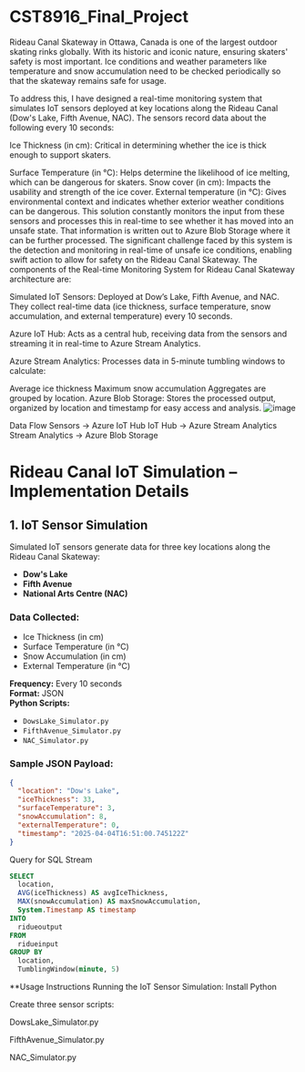 # CST8916_Final_Project
Rideau Canal Skateway in Ottawa, Canada is one of the largest outdoor skating rinks globally. With its historic and iconic nature, ensuring skaters' safety is most important. Ice conditions and weather parameters like temperature and snow accumulation need to be checked periodically so that the skateway remains safe for usage.

To address this, I have designed a real-time monitoring system that simulates IoT sensors deployed at key locations along the Rideau Canal (Dow's Lake, Fifth Avenue, NAC). The sensors record data about the following every 10 seconds:

Ice Thickness (in cm): Critical in determining whether the ice is thick enough to support skaters.

Surface Temperature (in °C): Helps determine the likelihood of ice melting, which can be dangerous for skaters.
Snow cover (in cm): Impacts the usability and strength of the ice cover.
External temperature (in °C): Gives environmental context and indicates whether exterior weather conditions can be dangerous. This solution constantly monitors the input from these sensors and processes this in real-time to see whether it has moved into an unsafe state. That information is written out to Azure Blob Storage where it can be further processed.
The significant challenge faced by this system is the detection and monitoring in real-time of unsafe ice conditions, enabling swift action to allow for safety on the Rideau Canal Skateway. The components of the Real-time Monitoring System for Rideau Canal Skateway architecture are:

Simulated IoT Sensors: Deployed at Dow’s Lake, Fifth Avenue, and NAC. They collect real-time data (ice thickness, surface temperature, snow accumulation, and external temperature) every 10 seconds.

Azure IoT Hub: Acts as a central hub, receiving data from the sensors and streaming it in real-time to Azure Stream Analytics.

Azure Stream Analytics: Processes data in 5-minute tumbling windows to calculate:

Average ice thickness
Maximum snow accumulation Aggregates are grouped by location.
Azure Blob Storage: Stores the processed output, organized by location and timestamp for easy access and analysis.
![image](https://github.com/user-attachments/assets/470969f0-4422-45a2-9b2b-07e45a8d6636)

Data Flow
Sensors → Azure IoT Hub
IoT Hub → Azure Stream Analytics
Stream Analytics → Azure Blob Storage

# Rideau Canal IoT Simulation – Implementation Details

## 1. IoT Sensor Simulation

Simulated IoT sensors generate data for three key locations along the Rideau Canal Skateway:
- **Dow's Lake**
- **Fifth Avenue**
- **National Arts Centre (NAC)**

### Data Collected:
- Ice Thickness (in cm)
- Surface Temperature (in °C)
- Snow Accumulation (in cm)
- External Temperature (in °C)

**Frequency:** Every 10 seconds  
**Format:** JSON  
**Python Scripts:**  
- `DowsLake_Simulator.py`  
- `FifthAvenue_Simulator.py`  
- `NAC_Simulator.py`

### Sample JSON Payload:
```json
{
  "location": "Dow's Lake",
  "iceThickness": 33,
  "surfaceTemperature": 3,
  "snowAccumulation": 8,
  "externalTemperature": 0,
  "timestamp": "2025-04-04T16:51:00.745122Z"
}
```
Query for SQL Stream
``` sql
SELECT
  location,
  AVG(iceThickness) AS avgIceThickness,
  MAX(snowAccumulation) AS maxSnowAccumulation,
  System.Timestamp AS timestamp
INTO
  ridueoutput
FROM
  ridueinput
GROUP BY
  location,
  TumblingWindow(minute, 5)
```
**Usage Instructions
Running the IoT Sensor Simulation:
Install Python

Create three sensor scripts:

DowsLake_Simulator.py

FifthAvenue_Simulator.py

NAC_Simulator.py
